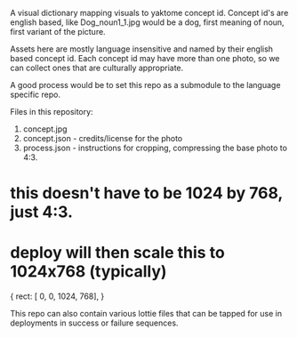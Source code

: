 A visual dictionary mapping visuals to yaktome concept id. Concept id's are english based, like Dog_noun1_1.jpg would be a dog, first meaning of noun, first variant of the picture.

Assets here are mostly language insensitive and named by their english based concept id. Each concept id may have more than one photo, so we can collect ones that are culturally appropriate.

A good process would be to set this repo as a submodule to the language specific repo.

Files in this repository:
1. concept.jpg
2. concept.json - credits/license for the photo
3. process.json - instructions for cropping, compressing the base photo to 4:3.

# this doesn't have to be 1024 by 768, just 4:3.
# deploy will then scale this to 1024x768 (typically)
{
    rect: [ 0, 0, 1024, 768],
}

This repo can also contain various lottie files that can be tapped for use in deployments in success or failure sequences.

